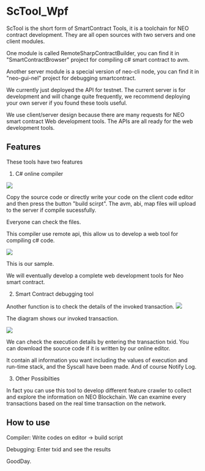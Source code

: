 # ScTool_Wpf

ScTool is the short form of SmartContract Tools, it is a toolchain for NEO contract development.
They are all open sources with two servers and one client modules. 

One module is called RemoteSharpContractBuilder, you can find it in "SmartContractBrowser" project for compiling c# smart contract to avm.

Another server module is a special version of neo-cli node, you can find it in "neo-gui-nel" project for debugging smartcontract.

We currently just deployed the API for testnet. The current server is for development and will change quite frequently, we recommend  deploying your own server if you found these tools useful.

We use client/server design because there are many requests for NEO smart contract Web development tools. The APIs are all ready for the web development tools.

## Features

These tools have two features

1. C# online compiler

![](image/pic1.png)

Copy the source code or directly write your code on the client code editor and then press the button "build scirpt". The avm, abi, map files will upload to the server if compile sucessfully.

Everyone can check the files.

This compiler use remote api, this allow us to develop a web tool for compiling c# code. 

![](image/pic2.png)

This is our sample.

We will eventually develop a complete web development tools for Neo smart contract.

2. Smart Contract debugging tool

Another function is to check the details of the invoked transaction.
![](image/pic3.png)

The diagram shows our invoked transaction.

![](image/pic4.png)

We can check the execution details by entering the transaction txid. You can download the source code if it is written by our online editor.

It contain all information you want including the values of execution and run-time stack, and the Syscall have been made. And of course Notify Log.

3. Other Possibilties

In fact you can use this tool to develop different feature crawler to collect and explore the information on NEO Blockchain. We can examine every transactions based on the real time transaction on the network.

## How to use

Compiler: Write codes on editor -> build script

Debugging: Enter txid and see the results

GoodDay.


